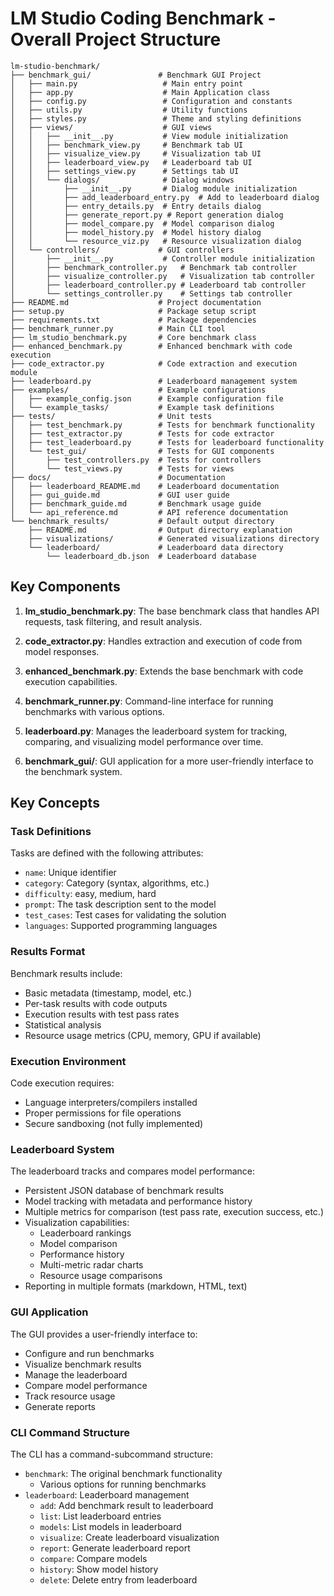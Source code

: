 # LM Studio Coding Benchmark - Overall Project Structure

```
lm-studio-benchmark/
├── benchmark_gui/               # Benchmark GUI Project
│   ├── main.py                   # Main entry point
│   ├── app.py                    # Main Application class
│   ├── config.py                 # Configuration and constants
│   ├── utils.py                  # Utility functions
│   ├── styles.py                 # Theme and styling definitions
│   ├── views/                    # GUI views
│   │   ├── __init__.py           # View module initialization
│   │   ├── benchmark_view.py     # Benchmark tab UI
│   │   ├── visualize_view.py     # Visualization tab UI
│   │   ├── leaderboard_view.py   # Leaderboard tab UI
│   │   ├── settings_view.py      # Settings tab UI
│   │   └── dialogs/              # Dialog windows
│   │       ├── __init__.py       # Dialog module initialization
│   │       ├── add_leaderboard_entry.py  # Add to leaderboard dialog
│   │       ├── entry_details.py  # Entry details dialog
│   │       ├── generate_report.py # Report generation dialog
│   │       ├── model_compare.py  # Model comparison dialog
│   │       ├── model_history.py  # Model history dialog
│   │       └── resource_viz.py   # Resource visualization dialog
│   └── controllers/             # GUI controllers
│       ├── __init__.py           # Controller module initialization
│       ├── benchmark_controller.py   # Benchmark tab controller
│       ├── visualize_controller.py   # Visualization tab controller
│       ├── leaderboard_controller.py # Leaderboard tab controller
│       └── settings_controller.py    # Settings tab controller
├── README.md                    # Project documentation
├── setup.py                     # Package setup script
├── requirements.txt             # Package dependencies
├── benchmark_runner.py          # Main CLI tool
├── lm_studio_benchmark.py       # Core benchmark class
├── enhanced_benchmark.py        # Enhanced benchmark with code execution
├── code_extractor.py            # Code extraction and execution module
├── leaderboard.py               # Leaderboard management system
├── examples/                    # Example configurations
│   ├── example_config.json      # Example configuration file
│   └── example_tasks/           # Example task definitions
├── tests/                       # Unit tests
│   ├── test_benchmark.py        # Tests for benchmark functionality
│   ├── test_extractor.py        # Tests for code extractor
│   ├── test_leaderboard.py      # Tests for leaderboard functionality
│   └── test_gui/                # Tests for GUI components
│       ├── test_controllers.py  # Tests for controllers
│       └── test_views.py        # Tests for views
├── docs/                        # Documentation
│   ├── leaderboard_README.md    # Leaderboard documentation
│   ├── gui_guide.md             # GUI user guide
│   ├── benchmark_guide.md       # Benchmark usage guide
│   └── api_reference.md         # API reference documentation
└── benchmark_results/           # Default output directory
    ├── README.md                # Output directory explanation
    ├── visualizations/          # Generated visualizations directory
    └── leaderboard/             # Leaderboard data directory
        └── leaderboard_db.json  # Leaderboard database
```

## Key Components

1. **lm_studio_benchmark.py**: The base benchmark class that handles API requests, task filtering, and result analysis.

2. **code_extractor.py**: Handles extraction and execution of code from model responses.

3. **enhanced_benchmark.py**: Extends the base benchmark with code execution capabilities.

4. **benchmark_runner.py**: Command-line interface for running benchmarks with various options.

5. **leaderboard.py**: Manages the leaderboard system for tracking, comparing, and visualizing model performance over time.

6. **benchmark_gui/**: GUI application for a more user-friendly interface to the benchmark system.

## Key Concepts

### Task Definitions
Tasks are defined with the following attributes:
- `name`: Unique identifier
- `category`: Category (syntax, algorithms, etc.)
- `difficulty`: easy, medium, hard
- `prompt`: The task description sent to the model
- `test_cases`: Test cases for validating the solution
- `languages`: Supported programming languages

### Results Format
Benchmark results include:
- Basic metadata (timestamp, model, etc.)
- Per-task results with code outputs
- Execution results with test pass rates
- Statistical analysis
- Resource usage metrics (CPU, memory, GPU if available)

### Execution Environment
Code execution requires:
- Language interpreters/compilers installed
- Proper permissions for file operations
- Secure sandboxing (not fully implemented)

### Leaderboard System
The leaderboard tracks and compares model performance:
- Persistent JSON database of benchmark results
- Model tracking with metadata and performance history
- Multiple metrics for comparison (test pass rate, execution success, etc.)
- Visualization capabilities:
  - Leaderboard rankings
  - Model comparison
  - Performance history
  - Multi-metric radar charts
  - Resource usage comparisons
- Reporting in multiple formats (markdown, HTML, text)

### GUI Application
The GUI provides a user-friendly interface to:
- Configure and run benchmarks
- Visualize benchmark results
- Manage the leaderboard
- Compare model performance
- Track resource usage
- Generate reports

### CLI Command Structure
The CLI has a command-subcommand structure:
- `benchmark`: The original benchmark functionality
  - Various options for running benchmarks
- `leaderboard`: Leaderboard management
  - `add`: Add benchmark result to leaderboard
  - `list`: List leaderboard entries
  - `models`: List models in leaderboard
  - `visualize`: Create leaderboard visualization
  - `report`: Generate leaderboard report
  - `compare`: Compare models
  - `history`: Show model history
  - `delete`: Delete entry from leaderboard
